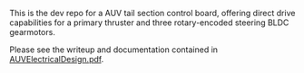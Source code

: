 This is the dev repo for a AUV tail section control board, offering direct drive capabilities for a primary thruster and three rotary-encoded steering BLDC gearmotors.

Please see the writeup and documentation contained in [AUVElectricalDesign.pdf]().
